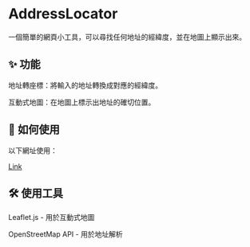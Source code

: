 # AddressLocator
一個簡單的網頁小工具，可以尋找任何地址的經緯度，並在地圖上顯示出來。

## ✨ 功能
地址轉座標：將輸入的地址轉換成對應的經緯度。

互動式地圖：在地圖上標示出地址的確切位置。

## 🚀 如何使用
以下網址使用： 

[Link](https://HaohanTsao.github.io/AddressLocator/)

## 🛠️ 使用工具

Leaflet.js - 用於互動式地圖

OpenStreetMap API - 用於地址解析
